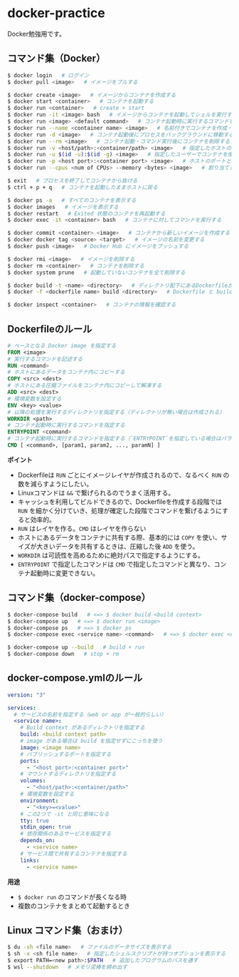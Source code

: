 # docker-practice

Docker勉強用です。

## コマンド集（Docker）

```bash
$ docker login   # ログイン
$ docker pull <image>   # イメージをプルする

$ docker create <image>   # イメージからコンテナを作成する
$ docker start <container>   # コンテナを起動する
$ docker run <container>   # create + start
$ docker run -it <image> bash   # イメージからコンテナを起動してシェルを実行する
$ docker run <image> <default command>   # コンテナ起動時に実行するコマンドを変更する
$ docker run --name <container name> <image>   # 名前付きでコンテナを作成・起動する
$ docker run -d <image>   # コンテナ起動後にプロセスをバックグラウンドに移動する
$ docker run --rm <image>   # コンテナ起動・コマンド実行後にコンテナを削除する
$ docker run -v <host/path>:<container/path> <image>   # 指定したホストのフォルダをコンテナ内のフォルダにマウントする
$ docker run -u $(id -u):$(id -g) <image>   # 指定したユーザーでコンテナを使用する
$ docker run -p <host port>:<container port> <image>   # ホストのポートとコンテナのポートを接続する
$ docker run --cpus <num of CPUs> --memory <bytes> <image>   # 割り当てるリソースの上限を指定する

$ exit   # プロセスを終了してコンテナから抜ける
$ ctrl + p + q   # コンテナを起動したままホストに戻る

$ docker ps -a   # すべてのコンテナを表示する
$ docker images   # イメージを表示する
$ docker restart   # Exited 状態のコンテナを再起動する
$ docker exec -it <container> bash   # コンテナに対してコマンドを実行する

$ docker commit <container> <image>   # コンテナから新しいイメージを作成する
$ docker docker tag <source> <target>   # イメージの名前を変更する
$ docker push <image>   # Docker Hub にイメージをプッシュする

$ docker rmi <image>   # イメージを削除する
$ docker rm <container>   # コンテナを削除する
$ docker system prune   # 起動していないコンテナを全て削除する

$ docker build -t <name> <directory>   # ディレクトリ配下にあるDockerfileから名前付きイメージを作成する
$ docker -f <dockerfile name> build <directory>   # Dockerfile と build context のパスを指定してイメージを作成する

$ docker inspect <container>   # コンテナの情報を確認する
```

## Dockerfileのルール

```Dockerfile
# ベースとなる Docker image を指定する
FROM <image>
# 実行するコマンドを記述する
RUN <command>
# ホストにあるデータをコンテナ内にコピーする
COPY <src> <dest>
# ホストにある圧縮ファイルをコンテナ内にコピーして解凍する
ADD <src> <dest> 
# 環境変数を設定する  
ENV <key> <value>
# 以降の処理を実行するディレクトリを指定する（ディレクトリが無い場合は作成される）
WORKDIR <path>
# コンテナ起動時に実行するコマンドを指定する
ENTRYPOINT <command>
# コンテナ起動時に実行するコマンドを指定する（`ENTRYPOINT`を指定している場合はパラメータだけを記述する）
CMD [ <command>, [param1, param2, ..., paramN] ]
```

**ポイント**
- Dockerfileは `RUN` ごとにイメージレイヤが作成されるので、なるべく `RUN` の数を減らすようにしたい。
- Linuxコマンドは `&&` で繋げられるのでうまく活用する。
- キャッシュを利用してビルドできるので、Dockerfileを作成する段階では `RUN` を細かく分けていき、処理が確定した段階でコマンドを繋げるようにすると効率的。 
- `RUN` はレイヤを作る。`CMD` はレイヤを作らない
- ホストにあるデータをコンテナに共有する際、基本的には `COPY` を使い、サイズが大きいデータを共有するときは、圧縮した後 `ADD` を使う。
- `WORKDIR` は可読性を高めるために絶対パスで指定するようにする。
- `ENTRYPOINT` で指定したコマンドは `CMD` で指定したコマンドと異なり、コンテナ起動時に変更できない。

## コマンド集（docker-compose）

```bash
$ docker-compose build   # <=> $ docker build <build context>
$ docker-compose up   # <=> $ docker run <image>
$ docker-compose ps   # <=> $ docker ps
$ docker-compose exec <service name> <command>   # <=> $ docker exec <container> <command>

$ docker-compose up --build   # build + run
$ docker-compose down   # stop + rm
```

## docker-compose.ymlのルール

```yaml
version: "3"

services:
  # サービスの名前を指定する（web or app が一般的らしい）
  <service name>:
    # Build context があるディレクトリを指定する
    build: <build context path>
    # image がある場合は build を指定せずにこっちを使う
    image: <image name>
    # パブリッシュするポートを指定する
    ports:
      - "<host port>:<container port>"
    # マウントするディレクトリを指定する
    volumes:
      - "<host/path>:<container/path>"
    # 環境変数を設定する
    environment:
      - "<key>=<value>"
    # この2つで -it と同じ意味になる
    tty: true
    stdin_open: true
    # 依存関係のあるサービスを指定する
    depends_on:
      - <service name>
    # サービス間で共有するコンテナを指定する
    links:
      - <service name>
```

**用途**
- `$ docker run` のコマンドが長くなる時
- 複数のコンテナをまとめて起動するとき

## Linux コマンド集（おまけ）

```bash
$ du -sh <file name>   # ファイルのデータサイズを表示する
$ sh -x <sh file name>   # 指定したシェルスクリプトが持つオプションを表示する
$ export PATH=<new path>:$PATH   # 追加したプログラムのパスを通す
$ wsl --shutdown   # メモリ泥棒を締め出す
```
